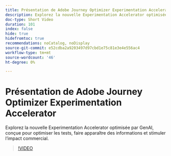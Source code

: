 ```yaml
---
title: Présentation de Adobe Journey Optimizer Experimentation Accelerator
description: Explorez la nouvelle Experimentation Accelerator optimisée par GenAI, conçue pour optimiser les tests, faire apparaître des informations et stimuler l’impact commercial.
doc-type: Short Video
duration: 101
index: false
hide: true
hidefromtoc: true
recommendations: noCatalog, noDisplay
source-git-commit: e52cdba2a9203497d97cbd1e75c81e3e4e556ac4
workflow-type: tm+mt
source-wordcount: '46'
ht-degree: 0%

---
```



# Présentation de Adobe Journey Optimizer Experimentation Accelerator

Explorez la nouvelle Experimentation Accelerator optimisée par GenAI, conçue pour optimiser les tests, faire apparaître des informations et stimuler l’impact commercial.

<!-- 62_S531_3442531_100_introducing-the-adobe-journey-optimizer-experimentation-accelerator -->
>[!VIDEO](https://video.tv.adobe.com/v/3458230/?learn=on&enablevpops=true)
